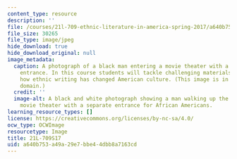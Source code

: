 ```yaml
---
content_type: resource
description: ''
file: /courses/21l-709-ethnic-literature-in-america-spring-2017/a640b753a49a29e7bbe44dbb8a7163cd_21L-709S17.jpg
file_size: 30265
file_type: image/jpeg
hide_download: true
hide_download_original: null
image_metadata:
  caption: A photograph of a black man entering a movie theater with a segregated
    entrance. In this course students will tackle challenging materials to explore
    how ethnic writing has changed American culture. (This image is in the public
    domain.)
  credit: ''
  image-alt: A black and white photograph showing a man walking up the steps to a
    movie theater with a separate entrance for African Americans.
learning_resource_types: []
license: https://creativecommons.org/licenses/by-nc-sa/4.0/
ocw_type: OCWImage
resourcetype: Image
title: 21L-709S17
uid: a640b753-a49a-29e7-bbe4-4dbb8a7163cd
---
```

